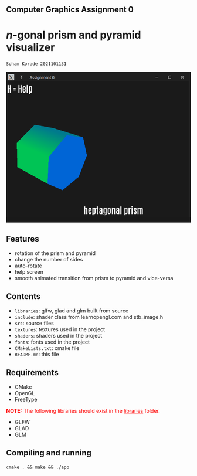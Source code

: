 ## Computer Graphics Assignment 0

# $n$-gonal prism and pyramid visualizer

`
Soham Korade
2021101131
`

<img src="screenshot.png"/>

## Features
- rotation of the prism and pyramid
- change the number of sides
- auto-rotate
- help screen
- smooth animated transition from prism to pyramid and vice-versa

## Contents
- `libraries`: glfw, glad and glm built from source
- `include`: shader class from learnopengl.com and stb_image.h
- `src`: source files
- `textures`: textures used in the project
- `shaders`: shaders used in the project
- `fonts`: fonts used in the project
- `CMakeLists.txt`: cmake file
- `README.md`: this file

## Requirements
- CMake
- OpenGL
- FreeType

<span style="color:red"><b>NOTE:</b> The following libraries should exist in the <u>libraries</u> folder.</span>
- GLFW
- GLAD
- GLM

## Compiling and running
`cmake . && make && ./app`
